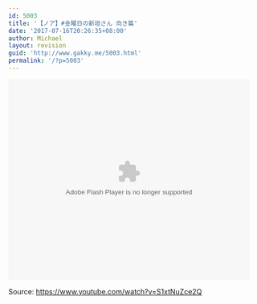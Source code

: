 ```yaml
---
id: 5003
title: '【ノア】#金曜日の新垣さん 向き篇'
date: '2017-07-16T20:26:35+08:00'
author: Michael
layout: revision
guid: 'http://www.gakky.me/5003.html'
permalink: '/?p=5003'
---
```


<embed align="middle" height="400" src="http://player.youku.com/player.php/sid/XMjg5NTkzNjk0MA==/v.swf" type="application/x-shockwave-flash" width="480"></embed>

Source: <https://www.youtube.com/watch?v=S1xtNuZce2Q>